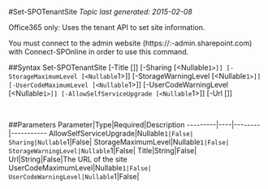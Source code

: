 #Set-SPOTenantSite
*Topic last generated: 2015-02-08*

Office365 only: Uses the tenant API to set site information.

You must connect to the admin website (https://:<tenant>-admin.sharepoint.com) with Connect-SPOnline in order to use this command. 

##Syntax
    Set-SPOTenantSite [-Title [<String>]] [-Sharing [<Nullable`1>]] [-StorageMaximumLevel [<Nullable`1>]] [-StorageWarningLevel [<Nullable`1>]] [-UserCodeMaximumLevel [<Nullable`1>]] [-UserCodeWarningLevel [<Nullable`1>]] [-AllowSelfServiceUpgrade [<Nullable`1>]] [-Url [<String>]]

&nbsp;

##Parameters
Parameter|Type|Required|Description
---------|----|--------|-----------
AllowSelfServiceUpgrade|Nullable`1|False|
Sharing|Nullable`1|False|
StorageMaximumLevel|Nullable`1|False|
StorageWarningLevel|Nullable`1|False|
Title|String|False|
Url|String|False|The URL of the site
UserCodeMaximumLevel|Nullable`1|False|
UserCodeWarningLevel|Nullable`1|False|
